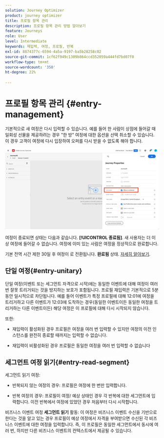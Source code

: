 ```yaml
---
solution: Journey Optimizer
product: journey optimizer
title: 프로필 항목 관리
description: 프로필 항목 관리 방법 알아보기
feature: Journeys
role: User
level: Intermediate
keywords: 재입력, 여정, 프로필, 반복
exl-id: 8874377c-6594-4a5a-9197-ba5b28258c02
source-git-commit: 1cf62f949c1309b864ccd352059a444fd7bd07f0
workflow-type: tm+mt
source-wordcount: '350'
ht-degree: 22%

---
```



# 프로필 항목 관리 {#entry-management}

기본적으로 새 여정은 다시 입력할 수 있습니다. 예를 들어 한 사람이 상점에 들어갈 때 일회성 선물을 제공하려는 경우 &quot;한 방&quot; 여정에 대한 옵션을 선택 취소할 수 있습니다. 이 경우 고객이 여정에 다시 입장하여 오퍼를 다시 받을 수 없도록 해야 합니다.

![](assets/journey-re-entrance.png)

여정이 종료되면 상태는 다음과 같습니다. **[!UICONTROL 종료됨]**. 새 사용자는 더 이상 여정에 들어갈 수 없습니다. 여정에 이미 있는 사람은 여정을 정상적으로 완료합니다.

기본 전역 시간 제한 30일 후 여정이 로 전환됩니다. **완료됨** 상태.  [자세히 알아보기](journey-gs.md#global_timeout).


## 단일 여정{#entry-unitary}

단일 여정(이벤트 또는 세그먼트 자격으로 시작)에는 동일한 이벤트에 대해 여정이 여러 번 잘못 트리거되는 것을 방지하는 보호가 포함됩니다. 프로필 재입력은 기본적으로 5분 동안 일시적으로 차단됩니다. 예를 들어 이벤트가 특정 프로필에 대해 12:01에 여정을 트리거하고 다른 이벤트가 12:03에 도착하는 경우(동일한 이벤트이든 동일한 여정을 트리거하는 다른 이벤트이든) 해당 여정은 이 프로필에 대해 다시 시작되지 않습니다.

또한:

* 재입력이 활성화된 경우 프로필은 여정을 여러 번 입력할 수 있지만 여정의 이전 인스턴스를 완전히 종료할 때까지는 입력할 수 없습니다.

* 재입력이 비활성화된 경우 프로필은 동일한 여정을 여러 번 입력할 수 없습니다

## 세그먼트 여정 읽기{#entry-read-segment}

세그먼트 읽기 여정:

* 반복되지 않는 여정의 경우: 프로필은 여정에 한 번만 입력합니다.

* 반복 여정의 경우: 프로필이 여정/ 예상 상태인 경우 각 반복에 대한 세그먼트에 입력합니다. 이전 반복에서 여정에 있었던 경우 처음부터 다시 시작합니다.

비즈니스 이벤트 여정 **세그먼트 읽기** 활동: 이 여정은 비즈니스 이벤트 수신을 기반으로 한다는 것을 알고 있는 경우 프로필이 예상 여정에서 자격을 부여받으면 수신된 각 비즈니스 이벤트에 대한 여정을 입력합니다. 즉, 이 프로필은 동일한 세그먼트에서 동시에 여러 번, 하지만 다른 비즈니스 이벤트의 컨텍스트에서 제공될 수 있습니다.

<!--
# Profile entry management {#entry-management}

There are two main types of journeys:

* event-based journeys: starting with an event, these journeys are unitary, they are associated to one individual. When the event is received, the individual enters the journey. [Read more](#entry-unitary)
* read segment journeys: starting with a read segment, these are batch journeys. Individuals belonging to the segment all enter the same journey. These journeys can be recurring or one-shot. [Read more](#entry-read-segment)

In both journey types, a profile cannot be present multiple times in the same journey, at the same time.


## Unitary journeys{#entry-unitary}

In unitary journeys, you can enable or disable re-entrance:

* If re-entrance is enabled, a profile can enter a journey several times, but cannot do it until he fully exited that previous instance of the journey.

* If re-entrance is disabled, a profile cannot enter multiple times the same journey

By default, new journeys allow re-entrance. You can uncheck the option for “one shot” journeys, for example if you want to offer a one-time gift when a person enters a shop. In that case, you don't want the customer to be able to re-enter the journey and receive the offer again. When a journey ends, its status is **[!UICONTROL Closed]**. New individuals can no longer enter the journey. Persons already in the journey finish the journey normally. [Learn more](journey-gs.md#entrance)

![](assets/journey-re-entrance.png)

After the default global timeout of 30 days, the journey switches to the **Finished** status. New individuals can no longer enter the journey. Persons already in the journey finish the journey normally.Due to the 30-day journey timeout, when journey re-entrance is not allowed, we cannot make sure the re-entrance blocking will work more than 30 days. Indeed, as we remove all information about persons who entered the journey 30 days after they enter, we cannot know the person entered previously, more than 30 days ago. [Learn more](journey-gs.md#global_timeout).

Unitary journeys (starting with an event or a segment qualification) include a guardrail that prevents journeys from being erroneously triggered multiple times for the same event. Profile re-entrance is temporally blocked by default for 5 minutes. For instance, if an event triggers a journey at 12:01 for a specific profile and another one arrives at 12:03 (whether it is the same event or a different one triggering the same journey) that journey will not start again for this profile.

The key is also used to check that a person is in a journey. Indeed, a person cannot be at two different places in the same journey. As a result, the system does not allow the same key, for example the key CRMID=3224, to be at different places in the same journey.

## Read segment journeys{#entry-read-segment}

In a read segment journey:

* For non-recurring journeys: the profile enters once and only once the journey.

* For recurring journeys: by default, all the profiles belonging to the segment enters the journey on each recurrence. They must finish the journey before they can reenter in another occurrence. 

>[!NOTE]
>
>Two options are available for recurring read segment journeys. The **Force reentrance on recurrence** option makes all the profiles still present in the journey automatically exit it on the next execution. The **Incremental read** option only targets the individuals who entered the segment since the last execution of the journey. Refer to this [section](../building-journeys/read-segment.md#configuring-segment-trigger-activity)

In business event journeys starting with a **Read segment** activity: knowing that this journey is based on the reception of a business event, if the profile is qualified in the expected segment, they will enter the journey for each business event received, meaning that this profile can be multiple times in the same journey, at the same time, but in the context of different business events.
-->